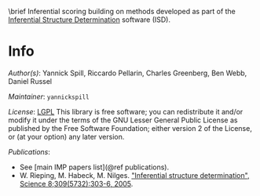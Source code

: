 \brief Inferential scoring building on methods developed as part of the [Inferential Structure Determination](http://www.isd.bio.cam.ac.uk/) software (ISD).

# Info

_Author(s)_: Yannick Spill, Riccardo Pellarin, Charles Greenberg, Ben Webb, Daniel Russel

_Maintainer_: `yannickspill`

_License_: [LGPL](https://www.gnu.org/licenses/old-licenses/lgpl-2.1.html)
This library is free software; you can redistribute it and/or
modify it under the terms of the GNU Lesser General Public
License as published by the Free Software Foundation; either
version 2 of the License, or (at your option) any later version.

_Publications_:
 - See [main IMP papers list](@ref publications).
 - W. Rieping, M. Habeck, M. Nilges. ["Inferential structure determination", Science 8;309(5732):303-6, 2005](https://www.ncbi.nlm.nih.gov/pubmed/16002620).
